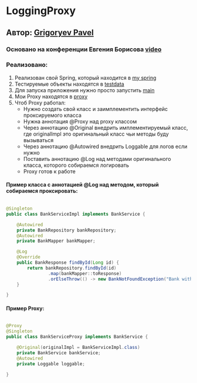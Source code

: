 # LoggingProxy

## Автор: [Grigoryev Pavel](https://pavelgrigoryev.github.io/GrigoryevPavel/)

### Основано на конференции Евгения Борисова [video](https://youtu.be/rd6wxPzXQvo)

### Реализовано:

1. Реализован свой Spring, который находится в [my spring](src/main/java/ru/clevertec/loggingproxy/myspring)
2. Тестируемые объекты находятся в [testdata](src/main/java/ru/clevertec/loggingproxy/testdata)
3. Для запуска приложения нужно просто
   запустить [main](src/main/java/ru/clevertec/loggingproxy/LoggingProxyApplication.java)
4. Мои Proxy находятся в [proxy](src/main/java/ru/clevertec/loggingproxy/testdata/proxy)
5. Чтоб Proxy работал:
    * Нужно создать свой класс и заимплементить интерфейс проксируемого класса
    * Нужна аннотация @Proxy над proxy классом
    * Через аннотацию @Original внедрить имплементируемый класс, где originalImpl это оригинальный класс чьи методы
      буду вызываться
    * Через аннотацию @Autowired внедрить Loggable для логов если нужно
    * Поставить аннотацию @Log над методами оригинального класса, которого собираемся логировать
    * Proxy готов к работе

#### Пример класса с аннотацией @Log над методом, который собираемся проксировать:

````java

@Singleton
public class BankServiceImpl implements BankService {

    @Autowired
    private BankRepository bankRepository;
    @Autowired
    private BankMapper bankMapper;

    @Log
    @Override
    public BankResponse findById(Long id) {
        return bankRepository.findById(id)
                .map(bankMapper::toResponse)
                .orElseThrow(() -> new BankNotFoundException("Bank with ID " + id + " is not found!"));
    }

}
````

#### Пример Proxy:

````java

@Proxy
@Singleton
public class BankServiceProxy implements BankService {

    @Original(originalImpl = BankServiceImpl.class)
    private BankService bankService;
    @Autowired
    private Loggable loggable;

}
````
